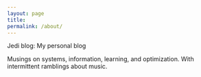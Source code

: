 ```yaml
---
layout: page
title: 
permalink: /about/
---
```


Jedi blog: My personal blog

Musings on systems, information, learning, and optimization. With intermittent ramblings about music.
